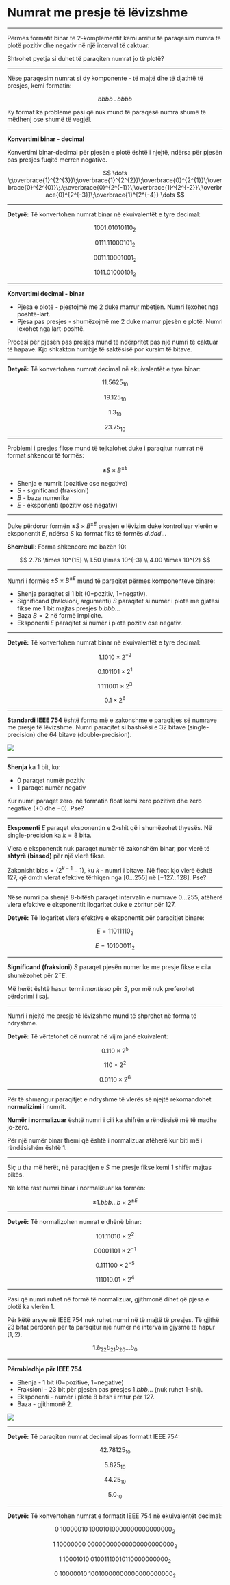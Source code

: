 # Numrat me presje të lëvizshme

---

Përmes formatit binar të 2-komplementit kemi arritur të paraqesim numra të plotë pozitiv dhe negativ në një interval të caktuar.

Shtrohet pyetja si duhet të paraqiten numrat jo të plotë?

---

Nëse paraqesim numrat si dy komponente - të majtë dhe të djathtë të presjes, kemi formatin:

$$
bbbb\;.\;bbbb
$$

Ky format ka probleme pasi që nuk mund të paraqesë numra shumë të mëdhenj ose shumë të vegjël.

---

**Konvertimi binar - decimal**

Konvertimi binar-decimal për pjesën e plotë është i njejtë, ndërsa për pjesën pas presjes fuqitë merren negative.

$$
\dots \;\overbrace{1}^{2^{3}}\;\overbrace{1}^{2^{2}}\;\overbrace{0}^{2^{1}}\;\overbrace{0}^{2^{0}}\;.\;\overbrace{0}^{2^{-1}}\;\overbrace{1}^{2^{-2}}\;\overbrace{0}^{2^{-3}}\;\overbrace{1}^{2^{-4}} \dots
$$

---

**Detyrë:** Të konvertohen numrat binar në ekuivalentët e tyre decimal:

$$
1001.01010110_2 \tag{1}
$$

$$
0111.11000101_2 \tag{2}
$$

$$
0011.10001001_2 \tag{3}
$$

$$
1011.01000101_2 \tag{4}
$$

---

**Konvertimi decimal - binar**

- Pjesa e plotë - pjestojmë me 2 duke marrur mbetjen. Numri lexohet nga poshtë-lart.
- Pjesa pas presjes - shumëzojmë me 2 duke marrur pjesën e plotë. Numri lexohet nga lart-poshtë.

Procesi për pjesën pas presjes mund të ndërpritet pas një numri të caktuar të hapave. Kjo shkakton humbje të saktësisë por kursim të bitave.

---

**Detyrë:** Të konvertohen numrat decimal në ekuivalentët e tyre binar:

$$
11.5625_{10} \tag{1}
$$

$$
19.125_{10} \tag{2}
$$

$$
1.3_{10} \tag{3}
$$

$$
23.75_{10} \tag{4}
$$

---

Problemi i presjes fikse mund të tejkalohet duke i paraqitur numrat në format shkencor të formës:

$$
\pm S \times B^{\pm E}
$$

- Shenja e numrit (pozitive ose negative)
- $S$ - significand (fraksioni)
- $B$ - baza numerike
- $E$ - eksponenti (pozitiv ose negativ)

---

Duke përdorur formën $\pm S \times B^{\pm E}$ presjen e lëvizim duke kontrolluar vlerën e eksponentit $E$, ndërsa $S$ ka format fiks të formës $d.ddd\dots$

**Shembull**: Forma shkencore me bazën 10:

$$
2.76 \times 10^{15} \\
1.50 \times 10^{-3} \\
4.00 \times 10^{2}
$$

---

Numri i formës $\pm S \times B^{\pm E}$ mund të paraqitet përmes komponenteve binare:

- Shenja paraqitet si 1 bit (0=pozitiv, 1=negativ).
- Significand (fraksioni, argumenti) $S$ paraqitet si numër i plotë me gjatësi fikse me 1 bit majtas presjes $b.bbb\dots$
- Baza $B=2$ në formë implicite.
- Eksponenti $E$ paraqitet si numër i plotë pozitiv ose negativ.

---

**Detyrë:** Të konvertohen numrat binar në ekuivalentët e tyre decimal:

$$
1.1010 \times 2^{-2} \tag{1}
$$

$$
0.101101 \times 2^{1} \tag{2}
$$

$$
1.111001 \times 2^{3} \tag{3}
$$

$$
0.1 \times 2^{6} \tag{4}
$$

---

**Standardi IEEE 754** është forma më e zakonshme e paraqitjes së numrave me presje të lëvizshme. Numri paraqitet si bashkësi e 32 bitave (single-precision) dhe 64 bitave (double-precision).

![](/lendet/arkitektura-kompjutereve/IEEE_754.png) <!-- .element: style="max-height:400px;border:none;" -->

---

**Shenja** ka 1 bit, ku:

- 0 paraqet numër pozitiv
- 1 paraqet numër negativ

Kur numri paraqet zero, në formatin float kemi zero pozitive dhe zero negative ($+0$ dhe $-0$). Pse?

---

**Eksponenti** $E$ paraqet eksponentin e 2-shit që i shumëzohet thyesës. Në single-precision ka $k=8$ bita.

Vlera e eksponentit nuk paraqet numër të zakonshëm binar, por vlerë të **shtyrë (biased)** për një vlerë fikse.

Zakonisht $\text{bias}=(2^{k-1}-1)$, ku $k$ - numri i bitave. Në float kjo vlerë është 127, që dmth vlerat efektive tërhiqen nga $[0\dots 255]$ në $[-127\dots 128]$. Pse?

---

Nëse numri pa shenjë 8-bitësh paraqet intervalin e numrave $0\dots255$, atëherë vlera efektive e eksponentit llogaritet duke e zbritur për 127.

**Detyrë:** Të llogaritet vlera efektive e eksponentit për paraqitjet binare:

$$
E=11011110_2 \tag{1}
$$

$$
E=10100011_2 \tag{2}
$$

---

**Significand (fraksioni)** $S$ paraqet pjesën numerike me presje fikse e cila shumëzohet për $2^\pm E$.

Më herët është hasur termi *mantissa* për $S$, por më nuk preferohet përdorimi i saj.

---

Numri i njejtë me presje të lëvizshme mund të shprehet në forma të ndryshme.

**Detyrë:** Të vërtetohet që numrat në vijim janë ekuivalent:

$$
0.110 \times 2^5 \tag{1}
$$

$$
110 \times 2^2 \tag{2}
$$

$$
0.0110 \times 2^6 \tag{3}
$$

---

Për të shmangur paraqitjet e ndryshme të vlerës së njejtë rekomandohet **normalizimi** i numrit.

**Numër i normalizuar** është numri i cili ka shifrën e rëndësisë më të madhe jo-zero.

Për një numër binar themi që është i normalizuar atëherë kur biti më i rëndësishëm është 1.

---

Siç u tha më herët, në paraqitjen e $S$ me presje fikse kemi 1 shifër majtas pikës.

Në këtë rast numri binar i normalizuar ka formën:

$$
\pm 1.bbb\dots b \times 2^{\pm E}
$$

---

**Detyrë:** Të normalizohen numrat e dhënë binar:

$$
101.11010 \times 2^{2} \tag{1}
$$

$$
00001101 \times 2^{-1} \tag{2}
$$

$$
0.111100 \times 2^{-5} \tag{3}
$$

$$
111010.01 \times 2^{4} \tag{4}
$$

---

Pasi që numri ruhet në formë të normalizuar, gjithmonë dihet që pjesa e plotë ka vlerën 1.

Për këtë arsye në IEEE 754 nuk ruhet numri në të majtë të presjes. Të gjithë 23 bitat përdorën për ta paraqitur një numër në intervalin gjysmë të hapur $[1,2)$.

$$
1.b_{22} b_{21} b_{20} \dots b_{0}
$$

---

**Përmbledhje për IEEE 754**

- Shenja - 1 bit (0=pozitive, 1=negative)
- Fraksioni - 23 bit për pjesën pas presjes $1.bbb\dots$ (nuk ruhet 1-shi).
- Eksponenti - numër i plotë 8 bitsh i rritur për 127.
- Baza - gjithmonë 2.

![](/lendet/arkitektura-kompjutereve/IEEE_754.png) <!-- .element: style="max-height:400px;border:none;" -->

---

**Detyrë:** Të paraqiten numrat decimal sipas formatit IEEE 754:

$$
42.78125_{10} \tag{1}
$$

$$
5.625_{10} \tag{2}
$$

$$
44.25_{10} \tag{3}
$$

$$
5.0_{10} \tag{3}
$$

---

**Detyrë:** Të konvertohen numrat e formatit IEEE 754 në ekuivalentët decimal:

$$
0\;10000010\;10001010000000000000000_2 \tag{1}
$$

$$
1\;10000000\;00000000000000000000000_2 \tag{2}
$$

$$
1\;10001010\;01001110010110000000000_2 \tag{3}
$$

$$
0\;10000010\;10010000000000000000000_2 \tag{4}
$$
